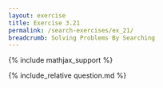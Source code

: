 ```yaml
---
layout: exercise
title: Exercise 3.21
permalink: /search-exercises/ex_21/
breadcrumb: Solving Problems By Searching
---
```


{% include mathjax_support %}

<div><i class="arrow-up loader" data-chapter="search-exercises" data-exercise="ex_21" data-rating="0"></i></div>
{% include_relative question.md %}
